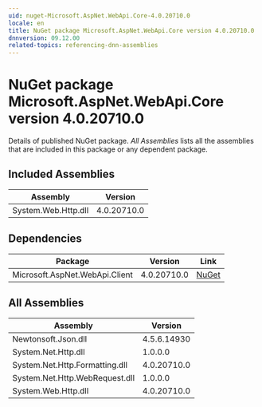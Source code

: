 ```yaml
---
uid: nuget-Microsoft.AspNet.WebApi.Core-4.0.20710.0
locale: en
title: NuGet package Microsoft.AspNet.WebApi.Core version 4.0.20710.0
dnnversion: 09.12.00
related-topics: referencing-dnn-assemblies
---
```


# NuGet package Microsoft.AspNet.WebApi.Core version 4.0.20710.0
Details of published NuGet package.
*All Assemblies* lists all the assemblies that are included in this package or any dependent package.

## Included Assemblies

|Assembly|Version|
|---|---|
|System.Web.Http.dll|4.0.20710.0|

## Dependencies

|Package|Version|Link|
|---|---|---|
|Microsoft.AspNet.WebApi.Client|4.0.20710.0|[NuGet](https://www.nuget.org/packages/Microsoft.AspNet.WebApi.Client/4.0.20710.0)|

## All Assemblies

|Assembly|Version|
|---|---|
|Newtonsoft.Json.dll|4.5.6.14930|
|System.Net.Http.dll|1.0.0.0|
|System.Net.Http.Formatting.dll|4.0.20710.0|
|System.Net.Http.WebRequest.dll|1.0.0.0|
|System.Web.Http.dll|4.0.20710.0|


